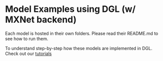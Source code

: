 # Model Examples using DGL (w/ MXNet backend)

Each model is hosted in their own folders. Please read their README.md to see how to
run them.

To understand step-by-step how these models are implemented in DGL. Check out our
[tutorials](https://docs.dgl.ai/tutorials/models/index.html)
